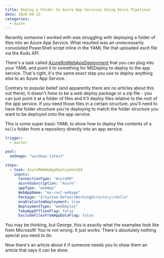 ```yaml
---
title: Deploy a Folder to Azure App Services Using Azure Pipelines
date: 2020-09-15
categories:
  - Azure
---
```


Recently someone I worked with was struggling with deploying a folder of files into an Azure App Service. What resulted was an unnecessarily convoluted PowerShell script inline in the YAML file that uploaded each file via the Kudu API.

There's a task called [AzureRmWebAppDeployment](https://docs.microsoft.com/en-us/azure/devops/pipelines/tasks/deploy/azure-rm-web-app-deployment) that you can plug into your YAML and point it to something for MSDeploy to deploy to the app service. That's right, it's the same exact step you use to deploy anything else to an Azure App Service.

Contrary to popular belief (and apparently there are no articles about this out there), it doesn't _have_ to be a web deploy package or a zip file - you can just point it at a folder of files and it'll deploy files relative to the root of the app service. If you need those files in a certain structure, you'll need to have the folder structure you're deploying to match the folder structure you want to be deployed onto the app service.

This is some super basic YAML to show how to deploy the contents of a `hello` folder from a repository directly into an app service.

```yaml
trigger:
  - master

pool:
  vmImage: "windows-latest"

steps:
  - task: AzureRmWebAppDeployment@4
    inputs:
      ConnectionType: "AzureRM"
      azureSubscription: "Azure"
      appType: "webApp"
      WebAppName: "my-cool-webapp"
      Package: "$(System.DefaultWorkingDirectory)/hello"
      enableCustomDeployment: true
      DeploymentType: "webDeploy"
      TakeAppOfflineFlag: false
      ExcludeFilesFromAppDataFlag: false
```

You may be thinking, but George, this is exactly what the examples look like from Microsoft! You're not wrong. It just works. There's absolutely nothing special you need to do.

Now there's an article about it if someone needs you to show them an article that says it can be done.
